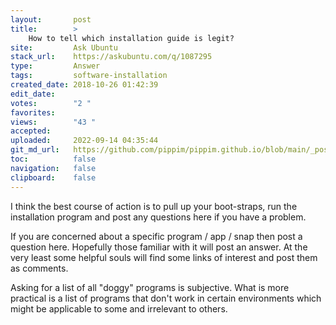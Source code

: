 ```yaml
---
layout:       post
title:        >
    How to tell which installation guide is legit?
site:         Ask Ubuntu
stack_url:    https://askubuntu.com/q/1087295
type:         Answer
tags:         software-installation
created_date: 2018-10-26 01:42:39
edit_date:    
votes:        "2 "
favorites:    
views:        "43 "
accepted:     
uploaded:     2022-09-14 04:35:44
git_md_url:   https://github.com/pippim/pippim.github.io/blob/main/_posts/2018/2018-10-26-How-to-tell-which-installation-guide-is-legit_.md
toc:          false
navigation:   false
clipboard:    false
---
```


I think the best course of action is to pull up your boot-straps, run the installation program and post any questions here if you have a problem. 

If you are concerned about a specific program / app / snap then post a question here. Hopefully those familiar with it will post an answer. At the very least some helpful souls will find some links of interest and post them as comments.

Asking for a list of all "doggy" programs is subjective. What is more practical is a list of programs that don't work in certain environments which might be applicable to some and irrelevant to others.
